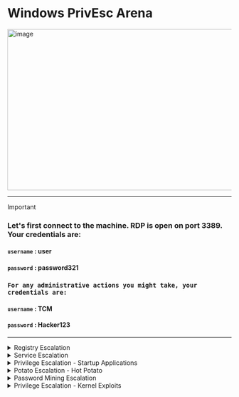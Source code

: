 # Windows PrivEsc Arena

<img width="1902" height="361" alt="image" src="https://github.com/user-attachments/assets/96706b9f-7faa-4ad5-8d3f-965cd8c67d44" />

---

>[!important]
> ### Let's first connect to the machine.  RDP is open on port 3389.  Your credentials are:
> #### **`username`** : user
> #### **`password`** : password321
>
> ### `For any administrative actions you might take, your credentials are:`
> #### **`username`** : TCM
> #### **`password`** : Hacker123
>


---

<details>
  <summary>Registry Escalation</summary>





- <details>
      <summary>Autorun</summary>
  </details>

- <details>
      <summary>AlwaysInstallElevated</summary>
  </details>





  
</details>













<details>
  <summary>Service Escalation</summary>






- <details>
      <summary>Registry</summary>
  </details>


- <details>
      <summary>Executable Files</summary>
  </details>


- <details>
      <summary> DLL Hijacking</summary>
  </details>


- <details>
      <summary>binPath</summary>
  </details>


- <details>
      <summary>Unquoted Service Paths</summary>
  </details>
  
  
  
  






  
</details>
















<details>
  <summary>Privilege Escalation - Startup Applications</summary>
</details>


<details>
  <summary>Potato Escalation - Hot Potato</summary>
</details>








<details>
  <summary>Password Mining Escalation</summary>





- <details>
      <summary> Configuration Files</summary>
  </details>



- <details>
      <summary>Memory</summary>
  </details>





  
</details>



<details>
  <summary>Privilege Escalation - Kernel Exploits</summary>
</details>











